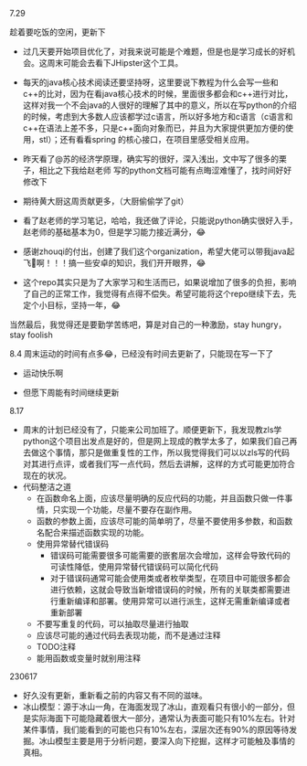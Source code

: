 7.29

趁着要吃饭的空闲，更新下

*  过几天要开始项目优化了，对我来说可能是个难题，但是也是学习成长的好机会。这周末可能会去看下JHipster这个工具。
* 每天的java核心技术阅读还要坚持呀，这里要说下教程为什么会写一些和c++的比对，因为在看java核心技术的时候，里面很多都会和c++进行对比，这样对我一个不会java的人很好的理解了其中的意义，所以在写python的介绍的时候，考虑到大多数人应该都学过c语言，所以好多地方和c语言（c语言和c++在语法上差不多，只是c++面向对象而已，并且为大家提供更加方便的使用，stl）；还有看看spring 的核心接口，在项目里感受相关应用。



*  昨天看了@苏的经济学原理，确实写的很好，深入浅出，文中写了很多的栗子，相比之下我给赵老师 写的python文档可能有点晦涩难懂了，找时间好好修改下
* 期待黄大厨这周贡献更多，（大厨偷偷学了git）
* 看了赵老师的学习笔记，哈哈，我还做了评论，只能说python确实很好入手，赵老师的基础基本为0，但是学习能力接近满分，😂
* 感谢zhouqi的付出，创建了我们这个organization，希望大佬可以带我java起飞🛫️啊！！！搞一些安卓的知识，我们开开眼界，😂
* 这个repo其实只是为了大家学习和生活而已，如果说增加了很多的负担，影响了自己的正常工作，我觉得有点得不偿失。希望可能将这个repo继续下去，先定个小目标，坚持一年，😂

当然最后，我觉得还是要勤学苦练吧，算是对自己的一种激励，stay hungry，stay foolish


8.4
周末运动的时间有点多😂，已经没有时间去更新了，只能现在写一下了

* 运动快乐啊

* 但愿下周能有时间继续更新

8.17

* 周末的计划已经没有了，只能来公司加班了。顺便更新下，我发现教zls学python这个项目出发点是好的，但是网上现成的教学太多了，如果我们自己再去做这个事情，那只是做重复性的工作，所以我觉得我们可以以zls写的代码对其进行点评，或者我们写一点代码，然后去讲解，这样的方式可能更加符合现在的状况。
* 代码整洁之道
  * 在函数命名上面，应该尽量明确的反应代码的功能，并且函数只做一件事情，只实现一个功能，尽量不要存在副作用。
  * 函数的参数上面，应该尽可能的简单明了，尽量不要使用多参数，和函数名配合来描述函数实现的功能。
  * 使用异常替代错误码
    * 错误码可能需要很多可能需要的嵌套层次会增加，这样会导致代码的可读性降低，使用异常替代错误码可以简化代码
    * 对于错误码通常可能会使用类或者枚举类型，在项目中可能很多都会进行依赖，这就会导致当新增错误码的时候，所有的关联类都需要进行重新编译和部署。使用异常可以进行派生，这样无需重新编译或者重新部署
  * 不要写重复的代码，可以抽取尽量进行抽取
  * 应该尽可能的通过代码去表现功能，而不是通过注释
  * TODO注释
  * 能用函数或变量时就别用注释

230617
* 好久没有更新，重新看之前的内容又有不同的滋味。
* 冰山模型：源于冰山一角，在海面发现了冰山，直观看只有很小的一部分，但是实际海面下可能隐藏着很大一部分，通常认为表面可能只有10%左右。针对某件事情，我们能看到的可能也只有10%左右，深层次还有90%的原因等待发掘。冰山模型主要是用于分析问题，要深入向下挖掘，这样才可能触及事情的真相。
